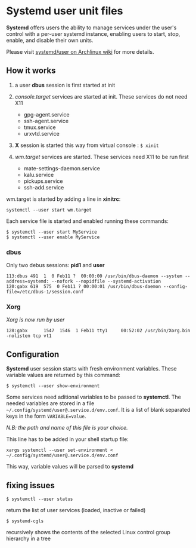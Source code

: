 
# Systemd user unit files


__Systemd__ offers users the ability to manage services under the user's control with a per-user systemd instance, enabling users to start, stop, enable, and disable their own units. 

Please visit [systemd/user on Archlinux wiki](https://wiki.archlinux.org/index.php/Systemd/User) for more details.

## How it works

1. a user __dbus__ session is first started at init

2. *console.target* services are started at init. These services do not need X11
    + gpg-agent.service
    + ssh-agent.service
    + tmux.service
    + urxvtd.service
    
3. **X** session is started this way from virtual console : `$ xinit`
    
4. *wm.target* services are started. These services need X11 to be run first
    + mate-settings-daemon.service
    + kalu.service
    + pickups.service
    + ssh-add.service
    
wm.target is started by adding a line in **xinitrc**:

`systemctl --user start wm.target`
    
Each service file is started and enabled running these commands:
```
$ systemctl --user start MyService
$ systemctl --user enable MyService
```

### dbus
Only two debus sessions: **pid1** and **user**
```
113:dbus 491  1  0 Feb11 ?  00:00:00 /usr/bin/dbus-daemon --system --address=systemd: --nofork --nopidfile --systemd-activation
120:gabx 619  575  0 Feb11 ? 00:00:01 /usr/bin/dbus-daemon --config-file=/etc/dbus-1/session.conf
```

### Xorg
_Xorg is now run by user_
```
128:gabx      1547  1546  1 Feb11 tty1     00:52:02 /usr/bin/Xorg.bin -nolisten tcp vt1
```

## Configuration


__Systemd__ user session starts with fresh environment variables. These variable 
values are returned by this command:
```
$ systemctl --user show-environment
```

Some services need aditional variables to be passed to __systemctl__. The needed
variables are stored in a file `~/.config/systemd/user@.service.d/env.conf`. It is 
a list of blank separated keys in the form `VARIABLE=value`.

*N.B: the path and name of this file is your choice.*

This line has to be added in your shell startup file:
```
xargs systemctl --user set-environment < ~/.config/systemd/user@.service.d/env.conf
```

This way, variable values will be parsed to __systemd__

## fixing issues

```
$ systemctl --user status
```
return the list of user services (loaded, inactive or failed)

```
$ systemd-cgls
```
recursively shows the contents of the selected Linux control group hierarchy in a 
tree

    
